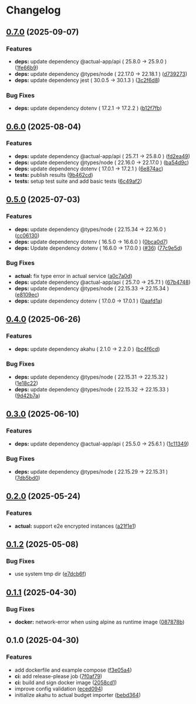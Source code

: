 # Changelog

## [0.7.0](https://github.com/scottmckendry/akahu-actual/compare/v0.6.0...v0.7.0) (2025-09-07)


### Features

* **deps:** update dependency @actual-app/api ( 25.8.0 → 25.9.0 ) ([1fe66b9](https://github.com/scottmckendry/akahu-actual/commit/1fe66b979ea464db70c3563298ebaad57986420d))
* **deps:** update dependency @types/node ( 22.17.0 → 22.18.1 ) ([d739273](https://github.com/scottmckendry/akahu-actual/commit/d739273b1a619fabdb4f2020aa6dd0d24d86faa4))
* **deps:** update dependency jest ( 30.0.5 → 30.1.3 ) ([3c2f6d8](https://github.com/scottmckendry/akahu-actual/commit/3c2f6d81b9faf4f4e04488968d36f7b524ca78f5))


### Bug Fixes

* **deps:** update dependency dotenv ( 17.2.1 → 17.2.2 ) ([b12f7fb](https://github.com/scottmckendry/akahu-actual/commit/b12f7fb54b29591336a43e409a3b874333b650de))

## [0.6.0](https://github.com/scottmckendry/akahu-actual/compare/v0.5.0...v0.6.0) (2025-08-04)


### Features

* **deps:** update dependency @actual-app/api ( 25.7.1 → 25.8.0 ) ([fd2ea49](https://github.com/scottmckendry/akahu-actual/commit/fd2ea49dd32cbf1fcc1e55a561f71fc74dbb36de))
* **deps:** update dependency @types/node ( 22.16.0 → 22.17.0 ) ([ba54d9c](https://github.com/scottmckendry/akahu-actual/commit/ba54d9cd6ce01f186310eae722de6a60d26df3e5))
* **deps:** update dependency dotenv ( 17.0.1 → 17.2.1 ) ([6e874ac](https://github.com/scottmckendry/akahu-actual/commit/6e874ac8d223d5833f112a0057427a90e36bebdb))
* **tests:** publish results ([9b462cd](https://github.com/scottmckendry/akahu-actual/commit/9b462cd957017eea496672e038f469831ac0b36f))
* **tests:** setup test suite and add basic tests ([6c49af2](https://github.com/scottmckendry/akahu-actual/commit/6c49af2da7063e43e0ca7fdae4cafb5a6b14a0e1))

## [0.5.0](https://github.com/scottmckendry/akahu-actual/compare/v0.4.0...v0.5.0) (2025-07-03)


### Features

* **deps:** update dependency @types/node ( 22.15.34 → 22.16.0 ) ([cc06130](https://github.com/scottmckendry/akahu-actual/commit/cc061305e0f67c86b45e31e7bcc956f1dd60efb2))
* **deps:** update dependency dotenv ( 16.5.0 → 16.6.0 ) ([0bca0d7](https://github.com/scottmckendry/akahu-actual/commit/0bca0d77b543cbd4ce9aa9103e5e284ae3ce6f3a))
* **deps:** Update dependency dotenv ( 16.6.0 → 17.0.0 ) ([#36](https://github.com/scottmckendry/akahu-actual/issues/36)) ([77c9e5d](https://github.com/scottmckendry/akahu-actual/commit/77c9e5dc6d74265ee66d45367bb06fdbfbcf3b03))


### Bug Fixes

* **actual:** fix type error in actual service ([a0c7a0d](https://github.com/scottmckendry/akahu-actual/commit/a0c7a0d9bfcae9719cbec280f00d6e5e29f528ae))
* **deps:** update dependency @actual-app/api ( 25.7.0 → 25.7.1 ) ([67b4748](https://github.com/scottmckendry/akahu-actual/commit/67b4748175f77df428fbb3d0256bd8a2d6f24d5d))
* **deps:** update dependency @types/node ( 22.15.33 → 22.15.34 ) ([e8109ec](https://github.com/scottmckendry/akahu-actual/commit/e8109ecb03cd4f6892d497f889827c7fe4b4a745))
* **deps:** update dependency dotenv ( 17.0.0 → 17.0.1 ) ([0aafd1a](https://github.com/scottmckendry/akahu-actual/commit/0aafd1abbeab3e95a525b2ff5f12d7de3a9987ec))

## [0.4.0](https://github.com/scottmckendry/akahu-actual/compare/v0.3.0...v0.4.0) (2025-06-26)


### Features

* **deps:** update dependency akahu ( 2.1.0 → 2.2.0 ) ([bc4f6cd](https://github.com/scottmckendry/akahu-actual/commit/bc4f6cd073976d24f353243162094bff8ffb4fe7))


### Bug Fixes

* **deps:** update dependency @types/node ( 22.15.31 → 22.15.32 ) ([1e18c22](https://github.com/scottmckendry/akahu-actual/commit/1e18c22fc71d30b75877b9cf5bd6255cd0aae539))
* **deps:** update dependency @types/node ( 22.15.32 → 22.15.33 ) ([9d42b7a](https://github.com/scottmckendry/akahu-actual/commit/9d42b7a990505cab36bdca11862bd320cb0824d3))

## [0.3.0](https://github.com/scottmckendry/akahu-actual/compare/v0.2.0...v0.3.0) (2025-06-10)


### Features

* **deps:** update dependency @actual-app/api ( 25.5.0 → 25.6.1 ) ([1c11349](https://github.com/scottmckendry/akahu-actual/commit/1c113491eb9ac4bab40781b03056a349bb3174eb))


### Bug Fixes

* **deps:** update dependency @types/node ( 22.15.29 → 22.15.31 ) ([7db5bd0](https://github.com/scottmckendry/akahu-actual/commit/7db5bd0d17f01365f329aa99bac0a35e4bd4e0ae))

## [0.2.0](https://github.com/scottmckendry/akahu-actual/compare/v0.1.2...v0.2.0) (2025-05-24)


### Features

* **actual:** support e2e encrypted instances ([a21f1e1](https://github.com/scottmckendry/akahu-actual/commit/a21f1e197e052119811456c8a5d03c56495bafa2))

## [0.1.2](https://github.com/scottmckendry/akahu-actual/compare/v0.1.1...v0.1.2) (2025-05-08)


### Bug Fixes

* use system tmp dir ([e7dcb6f](https://github.com/scottmckendry/akahu-actual/commit/e7dcb6f50093b0303cff640e2216814326098a44))

## [0.1.1](https://github.com/scottmckendry/akahu-actual/compare/v0.1.0...v0.1.1) (2025-04-30)


### Bug Fixes

* **docker:** network-error when using alpine as runtime image ([087878b](https://github.com/scottmckendry/akahu-actual/commit/087878be6c37a580d364ea5ecfd8eba61b357e14))

## 0.1.0 (2025-04-30)


### Features

* add dockerfile and example compose ([f3e05a4](https://github.com/scottmckendry/akahu-actual/commit/f3e05a4f5f7d984e48141a44e856dd1427f21ed1))
* **ci:** add release-please job ([7f0af79](https://github.com/scottmckendry/akahu-actual/commit/7f0af79ef08914c980edb19b900d68a60a9f2eee))
* **ci:** build and sign docker image ([2058cd1](https://github.com/scottmckendry/akahu-actual/commit/2058cd131daca7d8dfbf16c4b46813790128116e))
* improve config validation ([eced094](https://github.com/scottmckendry/akahu-actual/commit/eced094a08895ddf9fe445f94f3c64d3bfadbd11))
* initialize akahu to actual budget importer ([bebd364](https://github.com/scottmckendry/akahu-actual/commit/bebd36422b36391c6b3008233d0c7e5b0377ec62))
